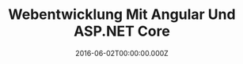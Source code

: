 ---
title: Webentwicklung Mit Angular Und ASP.NET Core
date: 2016-06-02T00:00:00.000Z
image: speaking.jpg
event: Noser Engineering
tags: [Angular,ASP.NET Core,Web,Development]
category: talks
---